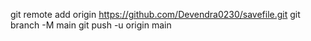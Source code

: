 git remote add origin https://github.com/Devendra0230/savefile.git
git branch -M main
git push -u origin main



